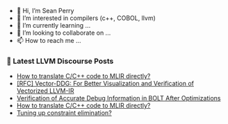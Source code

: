- 👋 Hi, I’m Sean Perry
- 👀 I’m interested in compilers (c++, COBOL, llvm)
- 🌱 I’m currently learning ...
- 💞️ I’m looking to collaborate on ...
- 📫 How to reach me ...

<!---
s66perry/s66perry is a ✨ special ✨ repository because its `README.md` (this file) appears on your GitHub profile.
You can click the Preview link to take a look at your changes.
--->
### 📕 Latest LLVM Discourse Posts

<!-- DISCOURSE-LLVM:START -->
- [How to translate C/C++ code to MLIR directly?](https://discourse.llvm.org/t/how-to-translate-c-c-code-to-mlir-directly/83222#post_3)
- [[RFC] Vector-DDG: For Better Visualization and Verification of Vectorized LLVM-IR](https://discourse.llvm.org/t/rfc-vector-ddg-for-better-visualization-and-verification-of-vectorized-llvm-ir/83202#post_4)
- [Verification of Accurate Debug Information in BOLT After Optimizations](https://discourse.llvm.org/t/verification-of-accurate-debug-information-in-bolt-after-optimizations/82391#post_8)
- [How to translate C/C++ code to MLIR directly?](https://discourse.llvm.org/t/how-to-translate-c-c-code-to-mlir-directly/83222#post_2)
- [Tuning up constraint elimination?](https://discourse.llvm.org/t/tuning-up-constraint-elimination/83213#post_2)
<!-- DISCOURSE-LLVM:END -->

